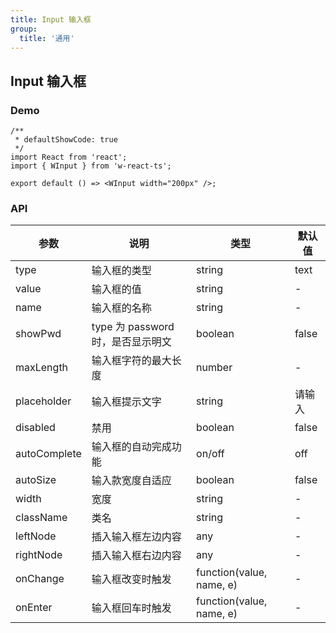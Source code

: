 ```yaml
---
title: Input 输入框
group:
  title: '通用'
---
```


## Input 输入框

### Demo

```tsx
/**
 * defaultShowCode: true
 */
import React from 'react';
import { WInput } from 'w-react-ts';

export default () => <WInput width="200px" />;
```

### API

| 参数         | 说明                              | 类型                     | 默认值 |
| ------------ | --------------------------------- | ------------------------ | ------ |
| type         | 输入框的类型                      | string                   | text   |
| value        | 输入框的值                        | string                   | -      |
| name         | 输入框的名称                      | string                   | -      |
| showPwd      | type 为 password 时，是否显示明文 | boolean                  | false  |
| maxLength    | 输入框字符的最大长度              | number                   | -      |
| placeholder  | 输入框提示文字                    | string                   | 请输入 |
| disabled     | 禁用                              | boolean                  | false  |
| autoComplete | 输入框的自动完成功能              | on/off                   | off    |
| autoSize     | 输入款宽度自适应                  | boolean                  | false  |
| width        | 宽度                              | string                   | -      |
| className    | 类名                              | string                   | -      |
| leftNode     | 插入输入框左边内容                | any                      | -      |
| rightNode    | 插入输入框右边内容                | any                      | -      |
| onChange     | 输入框改变时触发                  | function(value, name, e) | -      |
| onEnter      | 输入框回车时触发                  | function(value, name, e) | -      |
